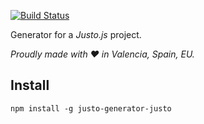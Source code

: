 [![Build Status](https://travis-ci.org/justojsg/justo-generator-justo.svg?branch=master)](https://travis-ci.org/justojsg/justo-generator-justo)

Generator for a *Justo.js* project.

*Proudly made with ♥ in Valencia, Spain, EU.*

## Install

```
npm install -g justo-generator-justo
```
